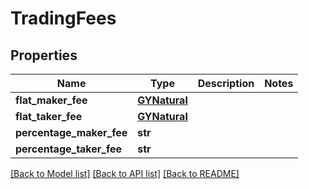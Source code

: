 # TradingFees

## Properties
Name | Type | Description | Notes
------------ | ------------- | ------------- | -------------
**flat_maker_fee** | [**GYNatural**](GYNatural.md) |  | 
**flat_taker_fee** | [**GYNatural**](GYNatural.md) |  | 
**percentage_maker_fee** | **str** |  | 
**percentage_taker_fee** | **str** |  | 

[[Back to Model list]](../README.md#documentation-for-models) [[Back to API list]](../README.md#documentation-for-api-endpoints) [[Back to README]](../README.md)


